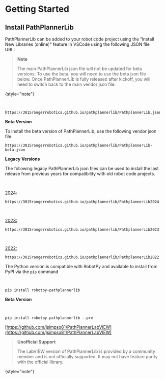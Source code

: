 # Getting Started

## Install PathPlannerLib

<tabs>
<tab title="Java/C++">

PathPlannerLib can be added to your robot code project using the "Install New Libraries (online)" feature in VSCode
using the following JSON file URL:

> **Note**
>
> The main PathPlannerLib json file will not be updated for beta versions. To use the beta, you will need to use the
> beta json file below. Once PathPlannerLib is fully released after kickoff, you will need to switch back to the main
> vendor json file.
>
{style="note"}

<br/>

```text
https://3015rangerrobotics.github.io/pathplannerlib/PathplannerLib.json
```

**Beta Version**

To install the beta version of PathPlannerLib, use the following vendor json file

```text
https://3015rangerrobotics.github.io/pathplannerlib/PathplannerLib-beta.json
```

**Legacy Versions**

The following legacy PathPlannerLib json files can be used to install the last release from previous years for
compatibility with old robot code projects.

<br/>

<u>2024:</u>
```text
https://3015rangerrobotics.github.io/pathplannerlib/PathplannerLib2024.json
```

<br/>

<u>2023:</u>
```text
https://3015rangerrobotics.github.io/pathplannerlib/PathplannerLib2023.json
```

<br/>

<u>2022:</u>
```text
https://3015rangerrobotics.github.io/pathplannerlib/PathplannerLib2022.json
```

</tab>
<tab title="Python">

The Python version is compatible with RobotPy and available to install from PyPI via the `pip` command

<br/>

```text
pip install robotpy-pathplannerlib
```

**Beta Version**

<br/>

```text
pip install robotpy-pathplannerlib --pre
```

</tab>
<tab title="LabVIEW">

[https://github.com/jsimpso81/PathPlannerLabVIEW](https://github.com/jsimpso81/PathPlannerLabVIEW)

> **Unofficial Support**
>
> The LabVIEW version of PathPlannerLib is provided by a community member and is not officially supported. It may not
> have feature parity with the official library.
>
{style="note"}

</tab>
</tabs>

<include from="pplib-Build-an-Auto.md" element-id="build-an-auto"></include>
